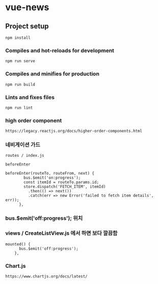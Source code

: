 # vue-news

## Project setup
```
npm install
```

### Compiles and hot-reloads for development
```
npm run serve
```

### Compiles and minifies for production
```
npm run build
```

### Lints and fixes files
```
npm run lint
```

### high order component
```
https://legacy.reactjs.org/docs/higher-order-components.html
```

### 네비게이션 가드
```
routes / index.js 

beforeEnter

beforeEnter(routeTo, routeFrom, next) {
        bus.$emit('on:progress');
        const itemId = routeTo.params.id;
        store.dispatch('FETCH_ITEM', itemId)
          .then(() => next())
          .catch(err => new Error('failed to fetch item details', err));
      },
```

### bus.$emit('off:progress'); 위치
### views / CreateListView.js 에서 하면 보다 깔끔함
```
mounted() {
      bus.$emit('off:progress');
    },
```

### Chart.js

```
https://www.chartjs.org/docs/latest/
```